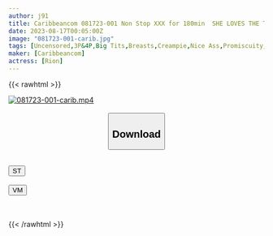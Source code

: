 ```yaml
---
author: j91
title: Caribbeancom 081723-001 Non Stop XXX for 180min  SHE LOVES THE THRILL! Continuous Vaginal Cum Shot ! Part. 1 Rion
date: 2023-08-17T00:05:00Z
image: "081723-001-carib.jpg"
tags: [Uncensored,3P&4P,Big Tits,Breasts,Creampie,Nice Ass,Promiscuity,Sexy Legs,Shaved,Slender ]
maker: [Caribbeancom]
actress: [Rion]
---
```



{{< rawhtml >}}

<div class="video" data-videoid="AQZPxdWRWqTX3pz">
    <a href="javascript:;">
        <img src="https://my.j91.asia/posts/081723-001-carib/081723-001-carib.jpg" width="WIDTH" height="HEIGHT" alt="081723-001-carib.mp4" loading="lazy">
    </a>
</div>

<script type="text/javascript" src="https://j91.asia/asset/on-demand-st.js"></script>

<br>
  <link rel="stylesheet" href="https://j91.asia/asset/bs5.css">
  
  <center>
  <button class="btn btn-primary" type="button" data-bs-toggle="collapse" data-bs-target=".multi-collapse" aria-expanded="false" aria-controls="multiCollapseExample1 multiCollapseExample2"><h2>Download</h2></button></center>
</p>
<div class="row">
  <div class="col">
    <div class="collapse multi-collapse" id="multiCollapseExample1">
      <div class="card card-body">
	      	      <br>
<div class="buttons">  
<a href="https://streamtape.to/v/AQZPxdWRWqTX3pz"><button class="btn-hover color-3"><i class="fa fa-download"></i> ST</button></a></div>
    </div>
  </div>
</div>
  <div class="col">
    <div class="collapse multi-collapse" id="multiCollapseExample2">
      <div class="card card-body">
	      <br>
<div class="buttons">
    <a href="https://vidmoly.to/nq0rx3lfa8vy.html"><button class="btn-hover color-9"><i class="fa fa-download"></i> VM</button></a></div>
<br><br>
      </div>
    </div>
  </div>
</div>

{{< /rawhtml >}}